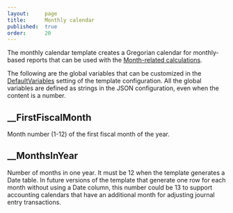 ```yaml
---
layout:     page
title:      Monthly calendar
published:  true
order:      20
---
```


The monthly calendar template creates a 
Gregorian calendar for monthly-based reports that can be used with the [Month-related calculations](https://www.daxpatterns.com/month-related-calculations/).

The following are the global variables that can be customized in the [DefaultVariables](./../configuration/config-object/custom-table.md#defaultvariables) setting of the template configuration.
All the global variables are defined as strings in the JSON configuration, even when the content is a number.

## __FirstFiscalMonth
Month number (1-12) of the first fiscal month of the year.

## __MonthsInYear
Number of months in one year. It must be 12 when the template generates a Date table. In future versions of the template that generate one row for each month without using a Date column, this number could be 13 to support accounting calendars that have an additional month for adjusting journal entry transactions.